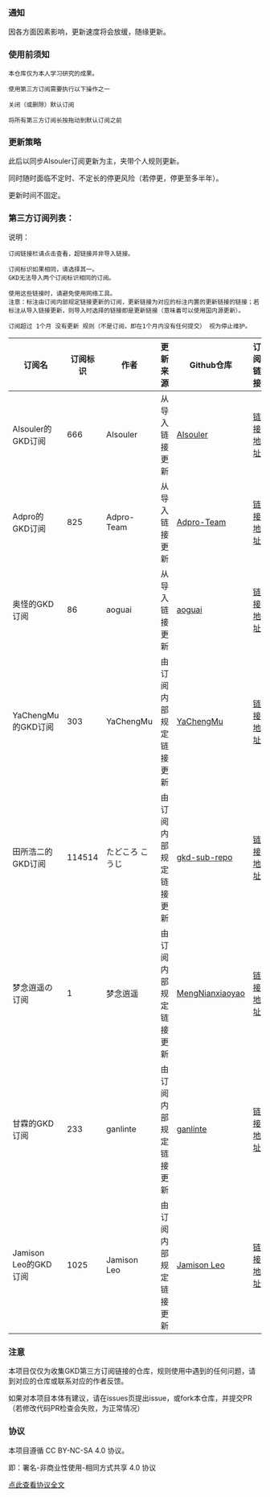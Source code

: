 ### 通知

因各方面因素影响，更新速度将会放缓，随缘更新。

### 使用前须知

    本仓库仅为本人学习研究的成果。

    使用第三方订阅需要执行以下操作之一

    关闭（或删除）默认订阅

    将所有第三方订阅长按拖动到默认订阅之前


### 更新策略

此后以同步AIsouler订阅更新为主，夹带个人规则更新。

同时随时面临不定时、不定长的停更风险（若停更，停更至多半年）。

更新时间不固定。

### 第三方订阅列表：

说明：

    订阅链接栏请点击查看，超链接并非导入链接。

    订阅标识如果相同，请选择其一。
    GKD无法导入两个订阅标识相同的订阅。

    使用这些链接时，请避免使用网络工具。
    注意：标注由订阅内部规定链接更新的订阅，更新链接为对应的标注内置的更新链接的链接；若标注从导入链接更新，则导入时选择的链接即是更新链接（意味着可以使用国内源更新）。

    订阅超过 1个月 没有更新 规则（不是订阅，即在1个月内没有任何提交） 视为停止维护。

|订阅名|订阅标识|作者|更新来源|Github仓库|订阅链接|维护状态|
|-----|------|----|------|---------|-------|-------|
|AIsouler的GKD订阅|666|AIsouler|从导入链接更新|[AIsouler](https://github.com/AIsouler/GKD_subscription)|[链接地址](https://raw.gitmirror.com/AIsouler/GKD_subscription/main/dist/AIsouler_gkd.json5)|仍在维护|
|Adpro的GKD订阅|825|Adpro-Team|从导入链接更新|[Adpro-Team](https://github.com/Adpro-Team/GKD_subscription)|[链接地址](https://raw.gitmirror.com/Adpro-Team/GKD_subscription/main/dist/Adpro_gkd.json5)|停止维护|
|奥怪的GKD订阅|86|aoguai|从导入链接更新|[aoguai](https://github.com/aoguai/subscription)|[链接地址](https://raw.gitmirror.com/aoguai/subscription/custom/dist/aoguai_gkd.json5)|停止维护|
|YaChengMu的GKD订阅|303|YaChengMu|由订阅内部规定链接更新|[YaChengMu](https://github.com/YaChengMu/subscription)|[链接地址](https://raw.gitmirror.com/YaChengMu/subscription/main/dist/gkd.json5)|仍在维护|
|田所浩二的GKD订阅|114514|たどころ こうじ|由订阅内部规定链接更新|[gkd-sub-repo](https://github.com/gkd-sub-repo/114514_subscription)|[链接地址](https://raw.gitmirror.com/gkd-sub-repo/114514_subscription/main/dist/114514_gkd.json5)|停止维护|
|梦念逍遥の订阅|1|梦念逍遥|由订阅内部规定链接更新|[MengNianxiaoyao](https://github.com/MengNianxiaoyao/gkd-subscription/tree/main)|[链接地址](https://raw.gitmirror.com/MengNianxiaoyao/gkd-subscription/main/dist/gkd.json5)|仍在维护|
|甘霖的GKD订阅|233|ganlinte|由订阅内部规定链接更新|[ganlinte](https://github.com/ganlinte/GKD-subscription/tree/main)|[链接地址](https://raw.gitmirror.com/GKD-subscription/main/dist/ganlin_gkd.json5)|仍在维护|
|Jamison Leo的GKD订阅|1025|Jamison Leo|由订阅内部规定链接更新|[Jamison Leo](https://github.com/JamisonLeo/GKD-subscription)|[链接地址](https://raw.gitmirror.com/JamisonLeo/GKD-subscription/main/subscription.json)|停止维护|

### 注意

本项目仅仅为收集GKD第三方订阅链接的仓库，规则使用中遇到的任何问题，请到对应的仓库或联系对应的作者反馈。

如果对本项目本体有建议，请在issues页提出issue，或fork本仓库，并提交PR（若修改代码PR检查会失败，为正常情况）

### 协议

本项目遵循 CC BY-NC-SA 4.0 协议。

即：署名-非商业性使用-相同方式共享 4.0 协议

[点此查看协议全文](https://creativecommons.org/licenses/by-nc-sa/4.0/legalcode.zh-hans)

